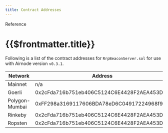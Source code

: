 ```yaml
---
title: Contract Addresses
---
```


<TitleSpan>Reference</TitleSpan>

# {{$frontmatter.title}}

<!--TocHeader />
<TOC class="table-of-contents" :include-level="[2,3]" /-->

Following is a list of the contract addresses for `RrpBeaconServer.sol` for use
with Airnode version `v0.3.1`.

<!-- These are from https://github.com/api3dao/beacon-setup-guide/blob/main/deployments/0.3.1/goerli.json -->

| Network        | Address                                    |
| -------------- | ------------------------------------------ |
| Mainnet        | n/a                                        |
| Goerli         | 0x2cFda716b751eb406C5124C6E4428F2AEA453D96 |
| Polygon-Mumbai | 0xFF298a3169117606BDA78eD6C04917224968f9b5 |
| Rinkeby        | 0x2cFda716b751eb406C5124C6E4428F2AEA453D96 |
| Ropsten        | 0x2cFda716b751eb406C5124C6E4428F2AEA453D96 |
